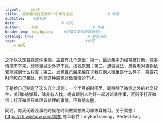 ```yaml
---
layout:     post                       
title:  克制使用社交软件一个半月之后                # 标题
subtitle:    #副标题
date:                     # 时间
author:     木水                         # 作者
header-img: img/bg.png     #这篇文章标题背景图片
catalog: true                         # 是否归档
tags:                                #标签
    - 经历
---
```

之所以决定要做这件事情，主要有几个原因：第一，最近集中力经常被打断，做事情沉不下来，想尽量减少外界干扰，找找原因；第二，想做减法，想看看对事物依赖能减到什么程度；第三，发觉自己越来越在乎我在别人眼里是什么样子，需要花时间和自己相处，削弱这种感觉对做事情的干扰。

于是给自己制定了这么几个规则：一个半月的时间里，删除除了微信之外的社交软件，关闭b站弹幕，除非有人找，或者跟别人约好一起讨论某件事，否则不打开微信；打开微信只处理该处理的事情，不看朋友圈。

同时，每天闲着没事的时候花时间做冥想练习和练耳练习。关于冥想：https://zh.wikihow.com/冥想
练耳软件：myEarTraining，Perfect Ear。


